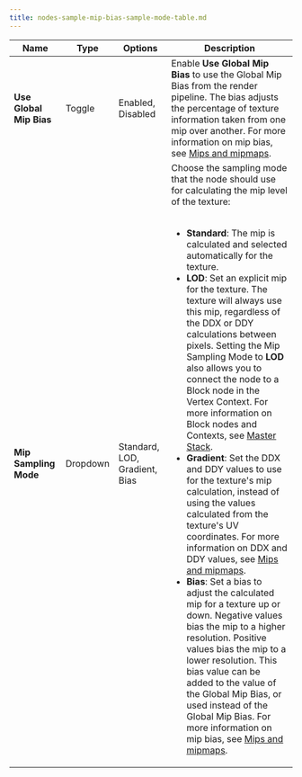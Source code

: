 ```yaml
---
title: nodes-sample-mip-bias-sample-mode-table.md
---
```


<table>
<thead>
<tr>
<th><strong>Name</strong></th>
<th><strong>Type</strong></th>
<th><strong>Options</strong></th>
<th><strong>Description</strong></th>
</tr>
</thead>
<tbody>
<tr>
<td><strong>Use Global Mip Bias</strong></td>
<td>Toggle</td>
<td>Enabled, Disabled</td>
<td>Enable <strong>Use Global Mip Bias</strong> to use the Global Mip Bias from the render pipeline. The bias adjusts the percentage of texture information taken from one mip over another. For more information on mip bias, see <a href="Mipmaps-Mip-Bias.md#mip-bias">Mips and mipmaps</a>.</td>
</tr>
<tr>
<td><strong>Mip Sampling Mode</strong></td>
<td>Dropdown</td>
<td>Standard, LOD, Gradient, Bias</td>
<td>Choose the sampling mode that the node should use for calculating the mip level of the texture:
<br/> <br/>
<ul>
<li><strong>Standard</strong>: The mip is calculated and selected automatically for the texture.</li>
<li><strong>LOD</strong>: Set an explicit mip for the texture. The texture will always use this mip, regardless of the DDX or DDY calculations between pixels. Setting the Mip Sampling Mode to <strong>LOD</strong> also allows you to connect the node to a Block node in the Vertex Context. For more information on Block nodes and Contexts, see <a href="Master-Stack.md">Master Stack</a>.</li>
<li><strong>Gradient</strong>: Set the DDX and DDY values to use for the texture's mip calculation, instead of using the values calculated from the texture's UV coordinates. For more information on DDX and DDY values, see <a href="Mipmaps-Mip-Bias.md">Mips and mipmaps</a>.</li>
<li><strong>Bias</strong>: Set a bias to adjust the calculated mip for a texture up or down. Negative values bias the mip to a higher resolution. Positive values bias the mip to a lower resolution. This bias value can be added to the value of the Global Mip Bias, or used instead of the Global Mip Bias. For more information on mip bias, see <a href="Mipmaps-Mip-Bias.md#mip-bias">Mips and mipmaps</a>.</li>
</ul>
</td>
</tr>
</tbody>
</table>
